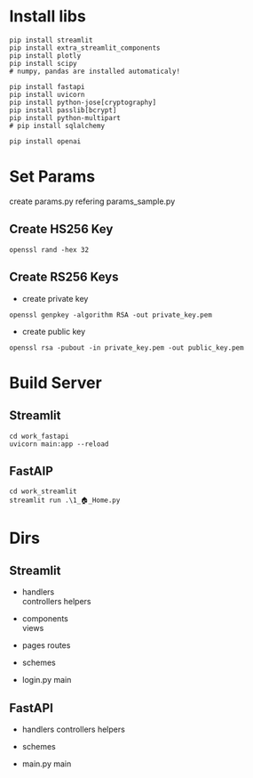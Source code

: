 # Install libs

```
pip install streamlit
pip install extra_streamlit_components
pip install plotly
pip install scipy
# numpy, pandas are installed automaticaly!

pip install fastapi
pip install uvicorn
pip install python-jose[cryptography]
pip install passlib[bcrypt]
pip install python-multipart
# pip install sqlalchemy

pip install openai
```

# Set Params
create params.py refering params_sample.py

## Create HS256 Key
```
openssl rand -hex 32
```

## Create RS256 Keys
* create private key
```
openssl genpkey -algorithm RSA -out private_key.pem
```
* create public key
```
openssl rsa -pubout -in private_key.pem -out public_key.pem
```

# Build Server

## Streamlit

```
cd work_fastapi
uvicorn main:app --reload
```

## FastAIP

```
cd work_streamlit
streamlit run .\1_🏠_Home.py
```

# Dirs

## Streamlit

- handlers   
  controllers
  helpers

- components  
   views

- pages
  routes

- schemes

- login.py
  main

## FastAPI

- handlers
  controllers
  helpers

- schemes

- main.py
  main
